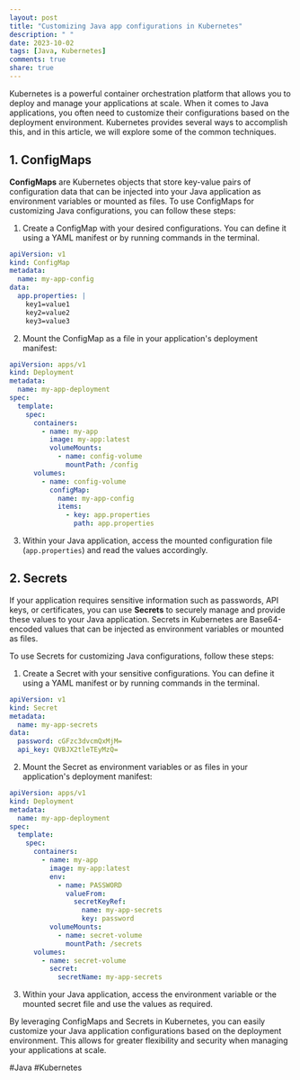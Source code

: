 ```yaml
---
layout: post
title: "Customizing Java app configurations in Kubernetes"
description: " "
date: 2023-10-02
tags: [Java, Kubernetes]
comments: true
share: true
---
```


Kubernetes is a powerful container orchestration platform that allows you to deploy and manage your applications at scale. When it comes to Java applications, you often need to customize their configurations based on the deployment environment. Kubernetes provides several ways to accomplish this, and in this article, we will explore some of the common techniques.

## 1. ConfigMaps

**ConfigMaps** are Kubernetes objects that store key-value pairs of configuration data that can be injected into your Java application as environment variables or mounted as files. To use ConfigMaps for customizing Java configurations, you can follow these steps:

1. Create a ConfigMap with your desired configurations. You can define it using a YAML manifest or by running commands in the terminal.

```yaml
apiVersion: v1
kind: ConfigMap
metadata:
  name: my-app-config
data:
  app.properties: |
    key1=value1
    key2=value2
    key3=value3
```

2. Mount the ConfigMap as a file in your application's deployment manifest:

```yaml
apiVersion: apps/v1
kind: Deployment
metadata:
  name: my-app-deployment
spec:
  template:
    spec:
      containers:
        - name: my-app
          image: my-app:latest
          volumeMounts:
            - name: config-volume
              mountPath: /config
      volumes:
        - name: config-volume
          configMap:
            name: my-app-config
            items:
              - key: app.properties
                path: app.properties
```

3. Within your Java application, access the mounted configuration file (`app.properties`) and read the values accordingly.

## 2. Secrets

If your application requires sensitive information such as passwords, API keys, or certificates, you can use **Secrets** to securely manage and provide these values to your Java application. Secrets in Kubernetes are Base64-encoded values that can be injected as environment variables or mounted as files.

To use Secrets for customizing Java configurations, follow these steps:

1. Create a Secret with your sensitive configurations. You can define it using a YAML manifest or by running commands in the terminal.

```yaml
apiVersion: v1
kind: Secret
metadata:
  name: my-app-secrets
data:
  password: cGFzc3dvcmQxMjM=
  api_key: QVBJX2tleTEyMzQ=
```

2. Mount the Secret as environment variables or as files in your application's deployment manifest:

```yaml
apiVersion: apps/v1
kind: Deployment
metadata:
  name: my-app-deployment
spec:
  template:
    spec:
      containers:
        - name: my-app
          image: my-app:latest
          env:
            - name: PASSWORD
              valueFrom:
                secretKeyRef:
                  name: my-app-secrets
                  key: password
          volumeMounts:
            - name: secret-volume
              mountPath: /secrets
      volumes:
        - name: secret-volume
          secret:
            secretName: my-app-secrets
```

3. Within your Java application, access the environment variable or the mounted secret file and use the values as required.

By leveraging ConfigMaps and Secrets in Kubernetes, you can easily customize your Java application configurations based on the deployment environment. This allows for greater flexibility and security when managing your applications at scale.

#Java #Kubernetes